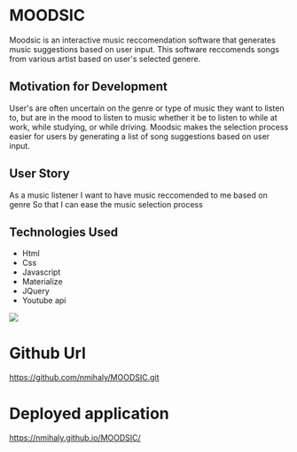 # MOODSIC
Moodsic is an interactive music reccomendation software that generates music suggestions based on user input. This software reccomends songs from various artist based on user's selected genere. 

## Motivation for Development
User's are often uncertain on the genre or type of music they want to listen to, but are in the mood to listen to music whether it be to listen to while at work, while studying, or while driving. Moodsic makes the selection process easier for users by generating a list of song suggestions based on user input. 

## User Story
As a music listener
I want to have music reccomended to me based on genre
So that I can ease the music selection process

## Technologies Used
* Html
* Css
* Javascript
* Materialize
* JQuery
* Youtube api

![](./assets/images/moodsic.gif)

# Github Url
https://github.com/nmihaly/MOODSIC.git

# Deployed application
https://nmihaly.github.io/MOODSIC/